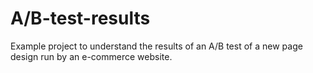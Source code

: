 # A/B-test-results
Example project to understand the results of an A/B test of a new page design run by an e-commerce website.
